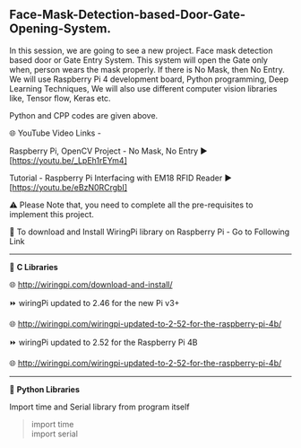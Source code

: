 ## Face-Mask-Detection-based-Door-Gate-Opening-System.

In this session, we are going to see a new project. Face mask detection based door or Gate Entry System. This system will open the Gate only when, person wears the mask properly. If there is No Mask, then No Entry. We will use Raspberry Pi 4 development board, Python programming, Deep Learning Techniques, We will also use different computer vision libraries like, Tensor flow, Keras etc.  

Python and CPP codes are given above. 

🌐 YouTube Video Links -  

Raspberry Pi, OpenCV Project - No Mask, No Entry   ▶️  [https://youtu.be/_LpEh1rEYm4]  

Tutorial - Raspberry Pi Interfacing with EM18 RFID Reader   ▶️  [https://youtu.be/eBzN0RCrgbI]  


⚠️ Please Note that, you need to complete all the pre-requisites to implement this project.  


🚩 To download and Install WiringPi library on Raspberry Pi - Go to Following Link  

------------------------------------------------------------------------------------------  

📜 __C Libraries__  

🌐 http://wiringpi.com/download-and-install/  

  
  
⏩ wiringPi updated to 2.46 for the new Pi v3+  

🌐 http://wiringpi.com/wiringpi-updated-to-2-52-for-the-raspberry-pi-4b/  

  
  
⏩ wiringPi updated to 2.52 for the Raspberry Pi 4B  

🌐 http://wiringpi.com/wiringpi-updated-to-2-52-for-the-raspberry-pi-4b/ 

-------------------------------------------------------------------------------------------  

📜 __Python Libraries__  

Import time and Serial library from program itself  

> import time  
> import serial  